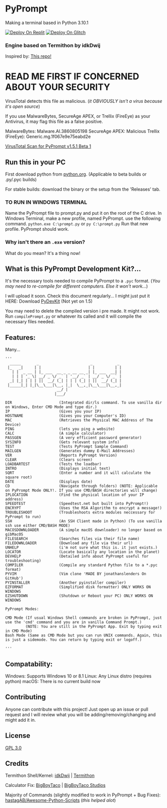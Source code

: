 # PyPrompt

Making a terminal based in Python 3.10.1

<a href="https://replit.com/github/joalricha869/PyPrompt"><img src="https://raw.githubusercontent.com/BinBashBanana/deploy-buttons/master/buttons/remade/replit.svg" alt="Deploy On Replit"></a>
<a href="https://glitch.com/edit/#!/import/github/joalricha869/PyPrompt"><img src="https://raw.githubusercontent.com/BinBashBanana/deploy-buttons/master/buttons/remade/glitch.svg" alt="Deploy On Glitch"></a>

### Engine based on Termithon by idkDwij

Inspired by: [This repo!](https://github.com/IdkDwij/Termithon)

# READ ME FIRST IF CONCERNED ABOUT YOUR SECURITY

VirusTotal detects this file as malicious. (_it *OBVIOUSLY* isn't a virus because it's open source_)

If you use MalwareBytes, SecureAge APEX, or Trellix (FireEye) as your Antivirus, it may flag this file as a false positive. 

MalwareBytes: Malware.AI.3860805198
SecureAge APEX: Malicious
Trellix (FireEye): Generic.mg.1f067e9e75eabd2e

[VirusTotal Scan for PyPrompt v1.5.1 Beta 1](https://www.virustotal.com/gui/file/e7a956e297a97566fb7e3c08ff20962f1fb45cbda81abc8595cc25695de3af34)

## Run this in your PC

First download python from [python.org](https://python.org). (Applicable to beta builds or .py/.pyc builds)

For stable builds: download the binary or the setup from the 'Releases' tab.

### TO RUN IN WINDOWS TERMINAL

Name the PyPrompt file to prompt.py and put it on the root of the C drive. In Windows Terminal, make a new profile, named PyPrompt. use the following command. ```python.exe C:\prompt.py``` or ```py C:\prompt.py``` Run that new profile. PyPrompt should work.

### Why isn't there an ```.exe``` version?

What do you mean? It's a thing now!

## What is this PyPrompt Development Kit?...

It's the necessary tools needed to compile PyPrompt to a ```.pyc``` format. (_You may need to re-compile for different computers. Else it won't work..._)

I will upload it soon. Check this document regularly... I might just put it HERE: Download [PyDevKit](https://drive.google.com/file/d/1TtT72DXU6JIxWEfVa3aCU3BXcDBVyjmb/view?usp=sharing) (Not yet on 1.5)

You may need to delete the compiled version i pre made. It might not work. Run ```compilePrompt.py``` or whatever its called and it will compile the necessary files needed.


## Features:

Many...

```
'''
  _____       _                       _           _ 
 |_   _|     | |                     | |         | |
   | |  _ __ | |_ ___  __ _ _ __ __ _| |_ ___  __| |
   | | | '_ \| __/ _ \/ _` | '__/ _` | __/ _ \/ _` |
  _| |_| | | | ||  __/ (_| | | | (_| | ||  __/ (_| |
 |_____|_| |_|\__\___|\__, |_|  \__,_|\__\___|\__,_|
                       __/ |                        
                      |___/                         

DIR                     (Integrated dir/ls command. To use vanilla dir on Windows, Enter CMD Mode and type dir.)
IP                      (Gives you your IP)
HOSTNAME                (Gives you your Computer's ID)
MAC                     (Retrieves the Physical MAC Address of The Device)
PING                    (lets you ping a website)
CALC                    (A simple calculator)
PASSGEN                 (A very efficient password generator)
SYSINFO                 (Gets relevant system info)
TEST                    (Tests PyPrompt Sample Command)
MAILGEN                 (Generates dummy E-Mail Addresses)
VER                     (Reports PyPrompt Version)
CLEAR                   (Clears screen)
LOADBARTEST             (Tests the loadbar)
INTRO                   (Displays initial text)
SQRT                    (Enter a number and it will calculate the square root)
DATE                    (Displays date)
CD                      (Navigate through folders) (NOTE: Applicable on PyPrompt Mode ONLY!. If you use CMD/BASH directories will change)
IPLOCATION              (Find the physical location of your IP address)
SPEEDTEST               (Speedtest.net but built into PyPrompt!)
ENCRYPT                 (Uses the RSA Algorithm to encrypt a message!)
TROUBLESHOOT            (Troubleshoots extra modules neccessary for PyPrompt to run)
SSH                     (An SSH Client made in Python) (To use vanilla ssh use either CMD/BASH MODE)
MACOSDOWNLOADER         (A simple macOS downloader) no longer based on gibMacOS
FILESEARCH              (Searches files via their file name)
FILEDOWNLOADER          (Download any file via their url)
UNHELP                  (i'm not sure what this is. it just exists.)
LOCATOR                 (Locate basically any location in the planet)
DEVHELP                 (Detailed info about PyPrompt useful for troubleshooting)
COMPILER                (Compile any standard Python file to a *.pyc format)
PYVIM                   (Vim clone 'MADE BY jonathanslenders On GitHub')
PYINSTALLER             (Another pyinstaller compiler)
EZFORMAT                (Simplified disk formatter) ONLY WORKS ON WINDOWS
EZSHUTDOWN              (Shutdown or Reboot your PC) ONLY WORKS ON WINDOWS

PyPrompt Modes:

CMD Mode (If usual Windows Shell commands are broken in PyPrompt, just use the 'cmd' command and you are in vanilla Command Prompt.)
         (NOTE: You are still in the PyPrompt App. Exit by typing exit in CMD Mode)
Bash Mode (Same as CMD Mode but you can run UNIX commands. Again, this is just a sidemode. You can return by typing exit or logoff.)

'''
```

## Compatability:

Windows: Supports Windows 10 or 8.1
Linux: Any Linux distro (requires python)
macOS: There is no current build now

## Contributing
Anyone can contribute with this project! Just open up an issue or pull request and I will review what you will be adding/removing/changing and might add it in. 


## License
[GPL 3.0](https://www.gnu.org/licenses/gpl-3.0.en.html)


## Credits

Termithon Shell/Kernel: [idkDwij](https://github.com/idkDwij)  |  [Termithon](https://github.com/idkDwij/Termithon)

Calculator Fix: [BigBoyTaco](https://github.com/BigBoyTaco)   |   [BigBoyTaco Studios](https://github.com/BigBoyTacoStudios)

Majority of Commands (slightly modified to work in PyPrompt + Bug Fixes): [hastagAB/Awesome-Python-Scripts](https://github.com/hastagAB/Awesome-Python-Scripts)  (_this helped alot_)
